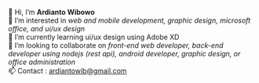 👋 Hi, I’m <b>Ardianto Wibowo</b>
<br>👀 I’m interested in <i>web and mobile development, graphic design, microsoft office, and ui/ux design</i>
<br>🌱 I’m currently learning ui/ux design using Adobe XD
<br>💞️ I’m looking to collaborate on <i>front-end web developer, back-end developer using nodejs (rest api), android developer, graphic design, or office administration</i>
<br>📫 Contact : ardiantowib@gmail.com

<!---
ardiantowibowo/ardiantowibowo is a ✨ special ✨ repository because its `README.md` (this file) appears on your GitHub profile.
You can click the Preview link to take a look at your changes.
--->
